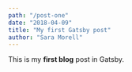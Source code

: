 ```yaml
---
path: "/post-one"
date: "2018-04-09"
title: "My first Gatsby post"
author: "Sara Morell"
---
```


This is my **first blog** post in Gatsby. 
